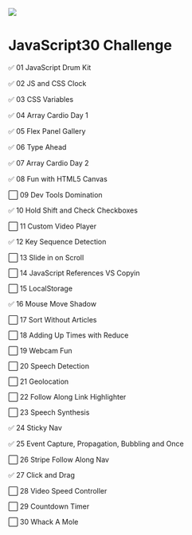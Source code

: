 [﻿![](https://javascript30.com/images/JS3-social-share.png)](https://JavaScript30.com)

# JavaScript30 Challenge

✅ 01 JavaScript Drum Kit

✅ 02 JS and CSS Clock

✅ 03 CSS Variables

✅ 04 Array Cardio Day 1

✅ 05 Flex Panel Gallery

✅ 06 Type Ahead

✅ 07 Array Cardio Day 2

✅ 08 Fun with HTML5 Canvas

⬜️ 09 Dev Tools Domination

✅ 10 Hold Shift and Check Checkboxes

⬜️ 11 Custom Video Player

✅ 12 Key Sequence Detection

⬜️ 13 Slide in on Scroll

⬜️ 14 JavaScript References VS Copyin

⬜️ 15 LocalStorage

✅ 16 Mouse Move Shadow

⬜️ 17 Sort Without Articles

⬜️ 18 Adding Up Times with Reduce

⬜️ 19 Webcam Fun

⬜️ 20 Speech Detection

⬜️ 21 Geolocation

⬜️ 22 Follow Along Link Highlighter

⬜️ 23 Speech Synthesis

✅ 24 Sticky Nav

✅ 25 Event Capture, Propagation, Bubbling and Once

⬜️ 26 Stripe Follow Along Nav

✅ 27 Click and Drag

⬜️ 28 Video Speed Controller

⬜️ 29 Countdown Timer

⬜️ 30 Whack A Mole
